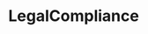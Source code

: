 # LegalCompliance   

<script src="https://unpkg.com/@stoplight/elements/web-components.min.js"></script>
<link rel="stylesheet" href="https://unpkg.com/@stoplight/elements/styles.min.css">

<elements-api
  apiDescriptionUrl="LegalCompliance.yaml"
  layout="sidebar"
  router="hash"
  hideTryIt="false"
  hideSchemas="false"
  hideInternal="false"
/>